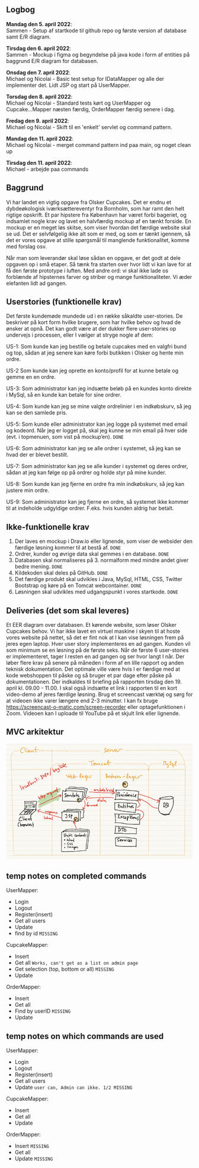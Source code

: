 ## Logbog

**Mandag den 5. april 2022**: \
Sammen - Setup af startkode til github repo og første version af database samt E/R diagram.

**Tirsdag den 6. april 2022**: \
Sammen - Mockup i figma og begyndelse på java kode i form af entities på baggrund E/R diagram for databasen.

**Onsdag den 7. april 2022**: \
Michael og Nicolai - Basic test setup for IDataMapper og alle der implementer det. Lidt JSP og start på UserMapper.

**Torsdag den 8. april 2022**: \
Michael og Nicolai - Standard tests kørt og UserMapper og Cupcake...Mapper næsten færdig, OrderMapper færdig senere i dag.

**Fredag den 9. april 2022**: \
Michael og Nicolai - Skift til en 'enkelt' servlet og command pattern.

**Mandag den 11. april 2022**: \
Michael og Nicolai - merget command pattern ind paa main, og noget clean up

**Tirsdag den 11. april 2022**: \
Michael - arbejde paa commands

## Baggrund
Vi har landet en vigtig opgave fra Olsker Cupcakes. Det er endnu et dybdeøkologisk iværksættereventyr fra Bornholm, som har ramt den helt rigtige opskrift. Et par hipstere fra København har været forbi bageriet, og indsamlet nogle krav og lavet en halvfærdig mockup af en tænkt forside. En mockup er en meget løs skitse, som viser hvordan det færdige website skal se ud. Det er selvfølgelig ikke alt som er med, og som er tænkt igennem, så det er vores opgave at stille spørgsmål til manglende funktionalitet, komme med forslag osv.

Når man som leverandør skal løse sådan en opgave, er det godt at dele opgaven op i små etaper. Så tænk fra starten over hvor lidt vi kan lave for at få den første prototype i luften. Med andre ord: vi skal ikke lade os forblænde af hipsternes farver og striber og mange funktionaliteter. Vi æder elefanten lidt ad gangen.

## Userstories (funktionelle krav)
Det første kundemøde mundede ud i en række såkaldte user-stories. De beskriver på kort form hvilke brugere, som har hvilke behov og hvad de ønsker at opnå. Det kan godt være at der dukker flere user-stories op undervejs i processen, eller I vælger at stryge nogle af dem:

US-1: Som kunde kan jeg bestille og betale cupcakes med en valgfri bund og top, sådan at jeg senere kan køre forbi butikken i Olsker og hente min ordre.

US-2 Som kunde kan jeg oprette en konto/profil for at kunne betale og gemme en en ordre.

US-3: Som administrator kan jeg indsætte beløb på en kundes konto direkte i MySql, så en kunde kan betale for sine ordrer.

US-4: Som kunde kan jeg se mine valgte ordrelinier i en indkøbskurv, så jeg kan se den samlede pris.

US-5: Som kunde eller administrator kan jeg logge på systemet med email og kodeord. Når jeg er logget på, skal jeg kunne se min email på hver side (evt. i topmenuen, som vist på mockup’en). `DONE`

US-6: Som administrator kan jeg se alle ordrer i systemet, så jeg kan se hvad der er blevet bestilt.

US-7: Som administrator kan jeg se alle kunder i systemet og deres ordrer, sådan at jeg kan følge op på ordrer og holde styr på mine kunder.

US-8: Som kunde kan jeg fjerne en ordre fra min indkøbskurv, så jeg kan justere min ordre.

US-9: Som administrator kan jeg fjerne en ordre, så systemet ikke kommer til at indeholde udgyldige ordrer. F.eks. hvis kunden aldrig har betalt.

## Ikke-funktionelle krav
1. Der laves en mockup i Draw.io eller lignende, som viser de websider den færdige løsning kommer til at bestå af. `DONE`
2. Ordrer, kunder og øvrige data skal gemmes i en database. `DONE`
3. Databasen skal normaliseres på 3. normalform med mindre andet giver bedre mening. `DONE`
4. Kildekoden skal deles på GitHub. `DONE`
5. Det færdige produkt skal udvikles i Java, MySql, HTML, CSS, Twitter Bootstrap og køre på en Tomcat webcontainer. `DONE`
6. Løsningen skal udvikles med udgangspunkt i vores startkode. `DONE`

## Deliveries (det som skal leveres)
Et EER diagram over databasen.
Et kørende website, som løser Olsker Cupcakes behov. Vi har ikke lavet en virtuel maskine i skyen til at hoste vores website på nettet, så det er fint nok at I kan vise løsningen frem på jeres egen laptop.
Hver user story implementeres en ad gangen. Kunden vil som minimum se en løsning på de første seks.
Når de første 6 user-stories er implementeret, tager I resten en ad gangen og ser hvor langt I når.
Der løber flere krav på senere på måneden i form af en lille rapport og anden teknisk dokumentation. Det optimale ville være hvis I er færdige med at kode webshoppen til påske og så bruger et par dage efter påske på dokumentationen. Der indkaldes til briefing på rapporten tirsdag den 19. april kl. 09.00 - 11.00.
I skal også indsætte et link i rapporten til en kort video-demo af jeres færdige løsning. Brug et screencast værktøj og sørg for at videoen ikke varer længere end 2-3 minutter. I kan fx bruge https://screencast-o-matic.com/screen-recorder eller optagefunktionen i Zoom. Videoen kan I uploade til YouTube på et skjult link eller lignende.

## MVC arkitektur

![MVC arkitektur](documentation/mvc.jpg)


## temp notes on completed commands

UserMapper:
 - Login
 - Logout
 - Register(insert)
 - Get all users
 - Update
 - find by id `MISSING`

CupcakeMapper:
 - Insert
 - Get all `Works, can't get as a list on admin page`
 - Get selection (top, bottom or all) `MISSING`
 - Update 

OrderMapper:
 - Insert
 - Get all
 - Find by userID `MISSING`
 - Update

## temp notes on which commands are used

UserMapper:
- Login
- Logout
- Register(insert)
- Get all users
- Update `user can, Admin can ikke. 1/2 MISSING`

CupcakeMapper:
- Insert
- Get all  
- Update

OrderMapper:
- Insert `MISSING`
- Get all
- Update `MISSING`

